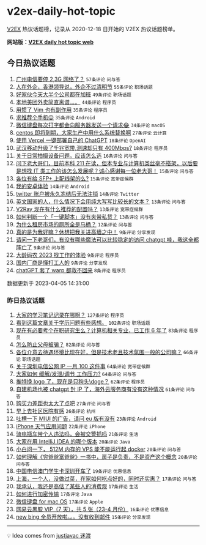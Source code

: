 # v2ex-daily-hot-topic

[V2EX](https://www.v2ex.com/) 热议话题榜，记录从 2020-12-18 日开始的 V2EX 热议话题榜单。

**网站版：[V2EX daily hot topic web](https://boojack.github.io/v2ex-daily-hot-topic-web/)**

## 今日热议话题

<!-- TODAY BEGIN -->

1. [广州电信要停 2,3G 网络了？](https://www.v2ex.com/t/929917) `57条评论` `问与答`
1. [人在外企，香港领导说，外企不过清明节](https://www.v2ex.com/t/929948) `55条评论` `职场话题`
1. [好家伙今天大半个公司都在加班](https://www.v2ex.com/t/929921) `49条评论` `职场话题`
1. [本地美团外卖简直离谱。。。](https://www.v2ex.com/t/929963) `44条评论` `程序员`
1. [用惯了 Vim 也有副作用](https://www.v2ex.com/t/929928) `35条评论` `程序员`
1. [求推荐个手机😑](https://www.v2ex.com/t/929937) `35条评论` `Android`
1. [微信键盘每次打字都会向服务器发送一个请求😂](https://www.v2ex.com/t/930008) `34条评论` `macOS`
1. [centos 即将到期，大家生产中用什么系统替换啊](https://www.v2ex.com/t/930047) `27条评论` `云计算`
1. [使用 Vercel 一键部署自己的 ChatGPT](https://www.v2ex.com/t/929971) `18条评论` `OpenAI`
1. [武汉移动升级了千兆宽带,测速却只有 400Mbps?](https://www.v2ex.com/t/929932) `18条评论` `程序员`
1. [关于日常拍摄设备问题，应该怎么选](https://www.v2ex.com/t/929912) `16条评论` `问与答`
1. [问下老大哥们，目前本科 211 在读，但本专业与计算机类丝毫不搭架，以后要是想找 IT 类工作的该怎么发展呢？诚心感谢每一位老大哥！](https://www.v2ex.com/t/929980) `15条评论` `问与答`
1. [各位有给 SFP+ 上配线架的么?](https://www.v2ex.com/t/929952) `15条评论` `宽带症候群`
1. [我的安卓体验](https://www.v2ex.com/t/929987) `14条评论` `Android`
1. [twitter 账户被永久冻结后无法注销](https://www.v2ex.com/t/929900) `14条评论` `Twitter`
1. [英文国家的人，什么情况下会用纯大写写比较长的文本？](https://www.v2ex.com/t/930049) `13条评论` `问与答`
1. [V2Ray 现在有什么推荐的配置吗？](https://www.v2ex.com/t/929974) `13条评论` `宽带症候群`
1. [如何判断一个「一键脚本」没有夹带私货？](https://www.v2ex.com/t/929902) `13条评论` `问与答`
1. [为什么租房市场的厕所全是马桶？](https://www.v2ex.com/t/930055) `12条评论` `问与答`
1. [真的是为我好嘛？休想把我关进高墙之中！](https://www.v2ex.com/t/930064) `9条评论` `分享发现`
1. [请问一下老哥们，有没有哪些魔法可以比较稳定的访问 chatgpt 哇，我这全都阵亡了](https://www.v2ex.com/t/930022) `9条评论` `问与答`
1. [大龄码农 2023 找工作的体验](https://www.v2ex.com/t/930021) `9条评论` `程序员`
1. [国内厂商是懂打工人的](https://www.v2ex.com/t/929901) `9条评论` `分享发现`
1. [chatGPT 套了 warp 都救不回来](https://www.v2ex.com/t/929975) `8条评论` `程序员`

数据更新于 2023-04-05 14:31:00

<!-- TODAY END -->

### 昨日热议话题

<!-- YESTERDAY BEGIN -->

1. [大家的学习笔记记录在哪啊？](https://www.v2ex.com/t/929711) `127条评论` `程序员`
1. [看到这篇文章关于学历问题有些感想。](https://www.v2ex.com/t/929581) `102条评论` `职场话题`
1. [现在有必要考个在职研究生么？计算机相关专业，已工作 6 年了](https://www.v2ex.com/t/929591) `83条评论` `程序员`
1. [怎么防止父母被骗？](https://www.v2ex.com/t/929669) `82条评论` `问与答`
1. [各位介意去待遇环境比现在好，但是技术老且技术氛围一般的公司嘛？](https://www.v2ex.com/t/929576) `66条评论` `职场话题`
1. [关于深圳电信公网 IP 一月 100 这件事](https://www.v2ex.com/t/929678) `64条评论` `宽带症候群`
1. [大家如何 缓解/发泄/调节 工作压力?](https://www.v2ex.com/t/929716) `64条评论` `问与答`
1. [推特换 logo 了，现在是只狗头\doge？](https://www.v2ex.com/t/929599) `62条评论` `程序员`
1. [自建机场也被 chatgpt 封 IP 了，海外云服务商有没有这种情况](https://www.v2ex.com/t/929613) `61条评论` `问与答`
1. [购买力差距也太大了点吧](https://www.v2ex.com/t/929755) `27条评论` `问与答`
1. [早上去社区医院有感](https://www.v2ex.com/t/929586) `26条评论` `杭州`
1. [吐槽一下 MIUI 的广告，请问 eu 版有没有](https://www.v2ex.com/t/929633) `23条评论` `Android`
1. [iPhone 天气应用问题](https://www.v2ex.com/t/929803) `22条评论` `iPhone`
1. [骑电瓶车带个人违法吗，会被交警抓吗](https://www.v2ex.com/t/929739) `21条评论` `生活`
1. [大家在用 IntelliJ IDEA 的哪个版本](https://www.v2ex.com/t/929849) `20条评论` `Java`
1. [小白问一下， 512M 内存的 VPS 能不能运行起 docker](https://www.v2ex.com/t/929811) `20条评论` `问与答`
1. [如何理解《穷爸爸富爸爸》一书中，房子是负责，不是资产这个概念](https://www.v2ex.com/t/929733) `20条评论` `问与答`
1. [中国电信澳门学生卡深圳开车了](https://www.v2ex.com/t/929664) `19条评论` `优惠信息`
1. [上海，一个人，没做过菜，在家如何吃点好的，同时还实惠？](https://www.v2ex.com/t/929844) `17条评论` `问与答`
1. [我承认，我还是高估了某些人的消费观](https://www.v2ex.com/t/929840) `17条评论` `生活`
1. [如何进行加密传输](https://www.v2ex.com/t/929649) `17条评论` `Java`
1. [微信键盘 for mac OS](https://www.v2ex.com/t/929592) `17条评论` `Apple`
1. [网易云黑胶 VIP（7 天），共 5 张（23-4 月份）](https://www.v2ex.com/t/929584) `16条评论` `优惠信息`
1. [new bing 全员开放啦。。。没有收到邮件](https://www.v2ex.com/t/929829) `15条评论` `分享发现`

<!-- YESTERDAY END -->

---

💡 Idea comes from [justjavac 迷渡](https://github.com/justjavac/)
